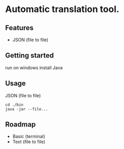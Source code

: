 # Automatic translation tool.

## Features

- JSON (file to file)

## Getting started

run on windows
install Java

## Usage

JSON (file to file)
```
cd ./bin
java -jar --file...
```

## Roadmap

- Basic (terminal)
- Text (file to file)
